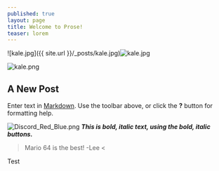 ```yaml
---
published: true
layout: page
title: Welcome to Prose!
teaser: lorem
---
```

![kale.jpg]({{ site.url }}/_posts/kale.jpg)![kale.jpg]({{site.baseurl}}/_posts/kale.jpg)

![kale.png]({{site.baseurl}}/_posts/kale.png)


###

## A New Post

Enter text in [Markdown](http://daringfireball.net/projects/markdown/). Use the toolbar above, or click the **?** button for formatting help.



![Discord_Red_Blue.png]({{site.url}}/_posts/Discord_Red_Blue.png)
****_This is bold, italic text, using the bold, italic buttons._****

> Mario 64 is the best! -Lee < 

Test
